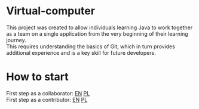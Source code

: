 # Virtual-computer

This project was created to allow individuals learning Java to work together as a team on a single application from the very beginning of their learning journey. <br>
This requires understanding the basics of Git, which in turn provides additional experience and is a key skill for future developers.


#  How to start

First step as a collaborator:  [EN](readme/instructions/collaboratorHowToStart-en.md) [PL](readme/instructions/collaboratorHowToStart-pl.md) <br>
First step as a contributor: [EN](readme/instructions/contributorHowToStart-en.md) [PL](readme/instructions/contributorHowToStart-en.md)


